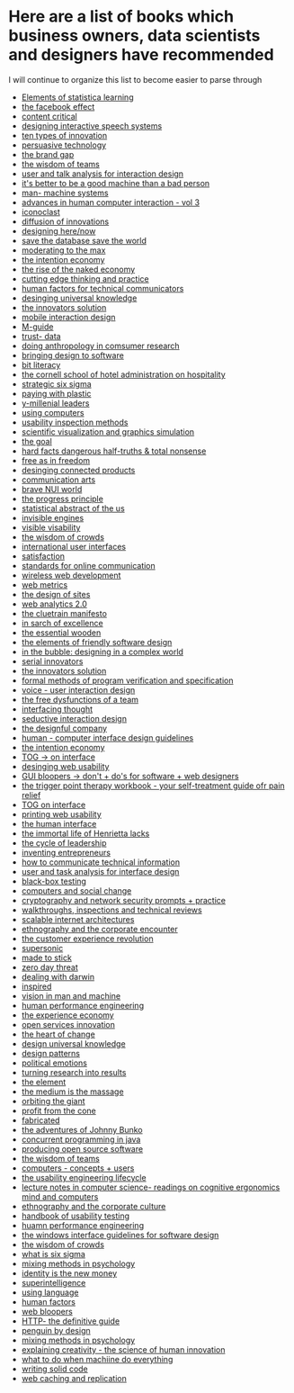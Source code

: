 # Here are a list of books which business owners, data scientists and designers have recommended

I will continue to organize this list to become easier to parse through

- [Elements of statistica learning](https://web.stanford.edu/~hastie/ElemStatLearn/printings/ESLII_print12.pdf)
- [the facebook effect](https://www.amazon.com/Facebook-Effect-Inside-Company-Connecting/dp/1439102120/ref=sr_1_1?ie=UTF8&qid=1506465203&sr=8-1&keywords=the+facebook+effect)
- [content critical](https://www.amazon.com/Identifying-Critical-Content-Techniques-Essentials/dp/1941112005/ref=sr_1_3?s=books&ie=UTF8&qid=1506465234&sr=1-3&keywords=content+critical)
- [designing interactive speech systems](https://www.amazon.com/Designing-Interactive-Speech-Systems-Testing/dp/3540760482/ref=sr_1_1?s=books&ie=UTF8&qid=1506465338&sr=1-1&keywords=designing+interactive+speech+systems)
- [ten types of innovation]()
- [persuasive technology](https://www.amazon.com/Persuasive-Technology-Computers-Interactive-Technologies/dp/1558606432/ref=sr_1_1?s=books&ie=UTF8&qid=1506465399&sr=1-1&keywords=persuasive+technology)
- [the brand gap](https://www.amazon.com/Brand-Gap-Distance-Business-Strategy/dp/0321348109/ref=sr_1_1?s=books&ie=UTF8&qid=1506465446&sr=1-1&keywords=marty+neumeier)
- [the wisdom of teams]()
- [user and talk analysis for interaction design]()
- [it's better to be a good machine than a bad person]()
- [man- machine systems]()
- [advances in human computer interaction - vol 3]()
- [iconoclast]()
- [diffusion of innovations]()
- [designing here/now]()
- [save the database save the world]()
- [moderating to the max]()
- [the intention economy]()
- [the rise of the naked economy]()
- [cutting edge thinking and practice]()
- [human factors for technical communicators]()
- [desinging universal knowledge]()
- [the innovators solution]()
- [mobile interaction design]()
- [M-guide]()
- [trust- data]()
- [doing anthropology in comsumer research]()
- [bringing design to software]()
- [bit literacy]()
- [the cornell school of hotel administration on hospitality]()
- [strategic six sigma]()
- [paying with plastic]()
- [y-millenial leaders]()
- [using computers]()
- [usability inspection methods]()
- [scientific visualization and graphics simulation]()
- [the goal]()
- [hard facts dangerous half-truths & total nonsense]()
- [free as in freedom]()
- [desinging connected products]()
- [communication arts]()
- [brave NUI world]()
- [the progress principle]()
- [statistical abstract of the us]()
- [invisible engines]()
- [visible visability]()
- [the wisdom of crowds]()
- [international user interfaces]()
- [satisfaction]()
- [standards for online communication]()
- [wireless web development]()
- [web metrics]()
- [the design of sites]()
- [web analytics 2.0]()
- [the cluetrain manifesto]()
- [in sarch of excellence]()
- [the essential wooden]()
- [the elements of friendly software design]()
- [in the bubble: designing in a complex world]()
- [serial innovators]()
- [the innovators solution]()
- [formal methods of program verification and specification]()
- [voice - user interaction design]()
- [the free dysfunctions of a team]()
- [interfacing thought]()
- [seductive interaction design]()
- [the designful company]()
- [human - computer interface design guidelines]()
- [the intention economy]()
- [TOG -> on interface]()
- [desinging web usability]()
- [GUI bloopers -> don't + do's for software + web designers]()
- [the trigger point therapy workbook - your self-treatment guide ofr pain relief]()
- [TOG on interface]()
- [printing web usability]()
- [the human interface]()
- [the immortal life of Henrietta lacks]()
- [the cycle of leadership]()
- [inventing entrepreneurs]()
- [how to communicate technical information]()
- [user and task analysis for interface design]()
- [black-box testing]()
- [computers and social change]()
- [cryptography and network security prompts + practice]()
- [walkthroughs, inspections and technical reviews]()
- [scalable internet architectures]()
- [ethnography and the corporate encounter]()
- [the customer experience revolution]()
- [supersonic]()
- [made to stick]()
- [zero day threat]()
- [dealing with darwin]()
- [inspired]()
- [vision in man and machine]()
- [human performance engineering]()
- [the experience economy]()
- [open services innovation]()
- [the heart of change]()
- [design universal knowledge]()
- [design patterns]()
- [political emotions]()
- [turning research into results]()
- [the element]()
- [the medium is the massage]()
- [orbiting the giant]()
- [profit from the cone]()
- [fabricated]()
- [the adventures of Johnny Bunko]()
- [concurrent programming in java]()
- [producing open source software]()
- [the wisdom of teams]()
- [computers - concepts + users]()
- [the usability engineering lifecycle]()
- [lecture notes in computer science- readings on cognitive ergonomics mind and computers]()
- [ethnography and the corporate culture]()
- [handbook of usability testing]()
- [huamn performance engineering]()
- [the windows interface guidelines for software design]()
- [the wisdom of crowds]()
- [what is six sigma]()
- [mixing methods in psychology]()
- [identity is the new money]()
- [superintelligence]()
- [using language]()
- [human factors]()
- [web bloopers]()
- [HTTP- the definitive guide]()
- [penguin by design]()
- [mixing methods in psychology]()
- [explaining creativity - the science of human innovation]()
- [what to do when machiine do everything]()
- [writing solid code]()
- [web caching and replication]()
